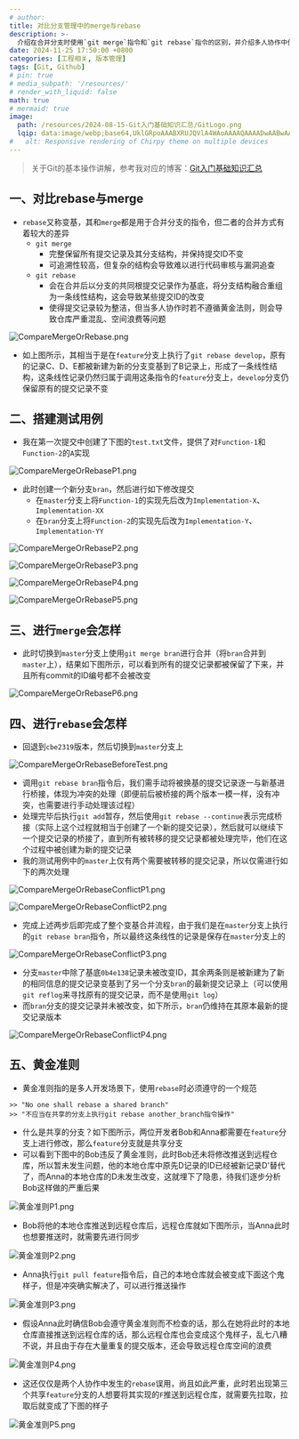```yaml
---
# author:
title: 对比分支管理中的merge与rebase
description: >-
  介绍在合并分支时使用`git merge`指令和`git rebase`指令的区别，并介绍多人协作中使用`rebase`需要遵守的黄金准则，以及若不遵守有怎样的后果
date: 2024-11-25 17:50:00 +0800
categories: [工程相关, 版本管理]
tags: [Git, Github]
# pin: true
# media_subpath: '/resources/'
# render_with_liquid: false
math: true
# mermaid: true
image:
  path: /resources/2024-08-15-Git入门基础知识汇总/GitLogo.png
  lqip: data:image/webp;base64,UklGRpoAAABXRUJQVlA4WAoAAAAQAAAADwAABwAAQUxQSDIAAAARL0AmbZurmr57yyIiqE8oiG0bejIYEQTgqiDA9vqnsUSI6H+oAERp2HZ65qP/VIAWAFZQOCBCAAAA8AEAnQEqEAAIAAVAfCWkAALp8sF8rgRgAP7o9FDvMCkMde9PK7euH5M1m6VWoDXf2FkP3BqV0ZYbO6NA/VFIAAAA
#   alt: Responsive rendering of Chirpy theme on multiple devices
---
```


>关于Git的基本操作讲解，参考我对应的博客：[Git入门基础知识汇总](https://whythz.github.io/posts/Git%E5%85%A5%E9%97%A8%E5%9F%BA%E7%A1%80%E7%9F%A5%E8%AF%86%E6%B1%87%E6%80%BB/)

## 一、对比rebase与merge
- `rebase`又称变基，其和`merge`都是用于合并分支的指令，但二者的合并方式有着较大的差异
    - `git merge`
        - 完整保留所有提交记录及其分支结构，并保持提交ID不变
        - 可追溯性较高，但复杂的结构会导致难以进行代码审核与漏洞追查
    - `git rebase`
        - 会在合并后以分支的共同根提交记录作为基底，将分支结构融合重组为一条线性结构，这会导致某些提交ID的改变
        - 使得提交记录较为整洁，但当多人协作时若不遵循黄金法则，则会导致仓库严重混乱、空间浪费等问题

![CompareMergeOrRebase.png](/resources/2024-11-25-对比分支管理中的merge与rebase/CompareMergeOrRebase.png)

- 如上图所示，其相当于是在`feature`分支上执行了`git rebase develop`，原有的记录C、D、E都被新建为新的分支变基到了B记录上，形成了一条线性结构，这条线性记录仍然归属于调用这条指令的`feature`分支上，`develop`分支仍保留原有的提交记录不变

## 二、搭建测试用例

- 我在第一次提交中创建了下图的`test.txt`文件，提供了对`Function-1`和`Function-2`的`A`实现

![CompareMergeOrRebaseP1.png](/resources/2024-11-25-对比分支管理中的merge与rebase/CompareMergeOrRebaseP1.png)

- 此时创建一个新分支`bran`，然后进行如下修改提交
    - 在`master`分支上将`Function-1`的实现先后改为`Implementation-X`、`Implementation-XX`
    - 在`bran`分支上将`Function-2`的实现先后改为`Implementation-Y`、`Implementation-YY`

![CompareMergeOrRebaseP2.png](/resources/2024-11-25-对比分支管理中的merge与rebase/CompareMergeOrRebaseP2.png)

![CompareMergeOrRebaseP3.png](/resources/2024-11-25-对比分支管理中的merge与rebase/CompareMergeOrRebaseP3.png)

![CompareMergeOrRebaseP4.png](/resources/2024-11-25-对比分支管理中的merge与rebase/CompareMergeOrRebaseP4.png)

![CompareMergeOrRebaseP5.png](/resources/2024-11-25-对比分支管理中的merge与rebase/CompareMergeOrRebaseP5.png)

## 三、进行`merge`会怎样
- 此时切换到`master`分支上使用`git merge bran`进行合并（将`bran`合并到`master`上），结果如下图所示，可以看到所有的提交记录都被保留了下来，并且所有commit的ID编号都不会被改变

![CompareMergeOrRebaseP6.png](/resources/2024-11-25-对比分支管理中的merge与rebase/CompareMergeOrRebaseP6.png)

## 四、进行`rebase`会怎样
- 回退到`cbe2319`版本，然后切换到`master`分支上

![CompareMergeOrRebaseBeforeTest.png](/resources/2024-11-25-对比分支管理中的merge与rebase/CompareMergeOrRebaseBeforeTest.png)

- 调用`git rebase bran`指令后，我们需手动将被换基的提交记录逐一与新基进行桥接，体现为冲突的处理（即便前后被桥接的两个版本一模一样，没有冲突，也需要进行手动处理该过程）
- 处理完毕后执行`git add`暂存，然后使用`git rebase --continue`表示完成桥接（实际上这个过程就相当于创建了一个新的提交记录），然后就可以继续下一个提交记录的桥接了，直到所有被转移的提交记录都被处理完毕，他们在这个过程中被创建为新的提交记录
- 我的测试用例中的`master`上仅有两个需要被转移的提交记录，所以仅需进行如下的两次处理

![CompareMergeOrRebaseConflictP1.png](/resources/2024-11-25-对比分支管理中的merge与rebase/CompareMergeOrRebaseConflictP1.png)

![CompareMergeOrRebaseConflictP2.png](/resources/2024-11-25-对比分支管理中的merge与rebase/CompareMergeOrRebaseConflictP2.png)

- 完成上述两步后即完成了整个变基合并流程，由于我们是在`master`分支上执行的`git rebase bran`指令，所以最终这条线性的记录是保存在`master`分支上的

![CompareMergeOrRebaseConflictP3.png](/resources/2024-11-25-对比分支管理中的merge与rebase/CompareMergeOrRebaseConflictP3.png)

- 分支`master`中除了基底`0b4e138`记录未被改变ID，其余两条则是被新建为了新的相同信息的提交记录变基到了另一个分支`bran`的最新提交记录上（可以使用`git reflog`来寻找原有的提交记录，而不是使用`git log`）
- 而`bran`分支的提交记录并未被改变，如下所示，`bran`仍维持在其原本最新的提交记录版本

![CompareMergeOrRebaseConflictP4.png](/resources/2024-11-25-对比分支管理中的merge与rebase/CompareMergeOrRebaseConflictP4.png)

## 五、黄金准则
- 黄金准则指的是多人开发场景下，使用`rebase`时必须遵守的一个规范

```
>> "No one shall rebase a shared branch"
>> "不应当在共享的分支上执行git rebase another_branch指令操作"
```

- 什么是共享的分支？如下图所示，两位开发者Bob和Anna都需要在`feature`分支上进行修改，那么`feature`分支就是共享分支
- 可以看到下图中的Bob违反了黄金准则，此时Bob还未将修改推送到远程仓库，所以暂未发生问题，他的本地仓库中原先D记录的ID已经被新记录D'替代了，而Anna的本地仓库的D未发生改变，这就埋下了隐患，待我们逐步分析Bob这样做的严重后果

![黄金准则P1.png](/resources/2024-11-25-对比分支管理中的merge与rebase/黄金准则P1.png)

- Bob将他的本地仓库推送到远程仓库后，远程仓库就如下图所示，当Anna此时也想要推送时，就需要先进行同步

![黄金准则P2.png](/resources/2024-11-25-对比分支管理中的merge与rebase/黄金准则P2.png)

- Anna执行`git pull feature`指令后，自己的本地仓库就会被变成下面这个鬼样子，但是冲突确实解决了，可以进行推送操作

![黄金准则P3.png](/resources/2024-11-25-对比分支管理中的merge与rebase/黄金准则P3.png)

- 假设Anna此时确信Bob会遵守黄金准则而不检查的话，那么在她将此时的本地仓库直接推送到远程仓库的话，那么远程仓库也会变成这个鬼样子，乱七八糟不说，并且由于存在大量重复的提交版本，还会导致远程仓库空间的浪费

![黄金准则P4.png](/resources/2024-11-25-对比分支管理中的merge与rebase/黄金准则P4.png)

- 这还仅仅是两个人协作中发生的`rebase`误用，尚且如此严重，此时若出现第三个共享`feature`分支的人想要将其实现的`F`推送到远程仓库，就需要先拉取，拉取后就变成了下图的样子

![黄金准则P5.png](/resources/2024-11-25-对比分支管理中的merge与rebase/黄金准则P5.png)